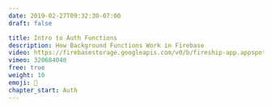 ```yaml
---
date: 2019-02-27T09:32:30-07:00
draft: false

title: Intro to Auth Functions
description: How Background Functions Work in Firebase
video: https://firebasestorage.googleapis.com/v0/b/fireship-app.appspot.com/o/courses%2Fcloud-functions-master-course%2F3-background-intro.mp4?alt=media&token=92687974-d5a2-4255-9233-b725581c2888
vimeo: 320684040
free: true
weight: 10
emoji: 👯
chapter_start: Auth 
---
```


